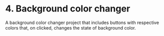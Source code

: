 # 4. Background color changer

A background color changer project that includes buttons with respective colors that, on clicked, changes the state of background color.